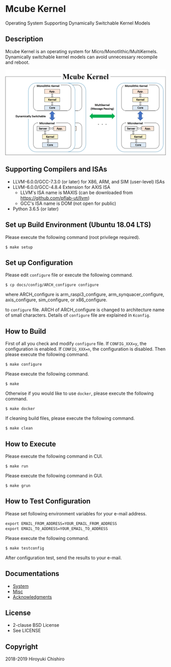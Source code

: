 # Mcube Kernel
Operating System Supporting Dynamically Switchable Kernel Models

## Description
Mcube Kernel is an operating system for Micro/Monotlithic/MultiKernels.
Dynamically switchable kernel models can avoid unnecessary recompile and
reboot.

![Mcube Kernel](docs/fig/mcube.jpg "Mcube Kernel")

## Supporting Compilers and ISAs
- LLVM-6.0.0/GCC-7.3.0 (or later) for X86, ARM, and SIM (user-level) ISAs
- LLVM-6.0.0/GCC-4.8.4 Extension for AXIS ISA
  - LLVM's ISA name is MAXIS (can be downloaded from https://github.com/pflab-ut/llvm)
  - GCC's ISA name is DOM (not open for public)
- Python 3.6.5 (or later)


## Set up Build Environment (Ubuntu 18.04 LTS)

Please execute the following command (root privilege required).
```
$ make setup
```

## Set up Configuration

Please edit `configure` file or execute the following command.
```
$ cp docs/config/ARCH_configure configure
```
where ARCH_configure is arm_raspi3_configure, arm_synquacer_configure,
axis_configure, sim_configure, or x86_configure.


to `configure` file. ARCH of ARCH_configure is changed to architecture
name of small characters.
Details of `configure` file are explained in `Kconfig`.


## How to Build

First of all you check and modify `configure` file.
If `CONFIG_XXX=y`, the configuration is enabled.
If `CONFIG_XXX=n`, the configuration is disabled.
Then please execute the following command.

```
$ make configure
```

Please execute the following command.
```
$ make
```

Otherwise if you would like to use `docker`, please execute the following command.
```
$ make docker
```


If cleaning build files, please execute the following command.
```
$ make clean
```

## How to Execute

Please execute the following command in CUI.
```
$ make run
```

Please execute the following command in GUI.

```
$ make grun
```


## How to Test Configuration

Please set following environment variables for your e-mail address.

```
export EMAIL_FROM_ADDRESS=YOUR_EMAIL_FROM_ADDRESS
export EMAIL_TO_ADDRESS=YOUR_EMAIL_TO_ADDRESS
```

Please execute the following command.

```
$ make testconfig
```

After configuration test, send the results to your e-mail.

## Documentations
* [System](docs/System.md)
* [Misc](docs/Misc.md)
* [Acknowledgments](docs/Acknowledgments.md)


## License
- 2-clause BSD License
- See LICENSE

## Copyright
2018-2019 Hiroyuki Chishiro

